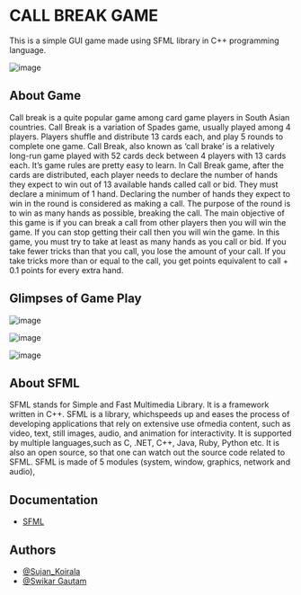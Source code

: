
# CALL BREAK GAME

This is a simple GUI game made using SFML library in C++ programming language.

![image](https://user-images.githubusercontent.com/84112374/214749377-71ed4450-8ac0-4aeb-bbfb-930641e1b55c.png)

## About Game
Call break is a quite popular game among card game players in South Asian countries. Call Break is a variation of Spades game, usually played among 4 players. Players shuffle and distribute 13 cards each, and play 5 rounds to complete one game. Call Break, also known as ‘call brake’ is a relatively long-run game played with 52 cards deck between 4 players with 13 cards each. It’s game rules are pretty easy to learn.
In Call Break game, after the cards are distributed, each player needs to declare the number of hands they expect to win out of 13 available hands called call or bid. They must declare a minimum of 1 hand. Declaring the number of hands they expect to win in the round is considered as making a call. The purpose of the round is to win as many hands as possible, breaking the call. The main objective of this game is if you can break a call from other players then you will win the game. If you can stop getting their call then you will win the game. 
In this game, you must try to take at least as many hands as you call or bid. If you take fewer tricks than that you call, you lose the amount of your call. If you take tricks more than or equal to the call, you get points equivalent to call + 0.1 points for every extra hand.


## Glimpses of Game Play

![image](https://user-images.githubusercontent.com/84112374/214749691-da68521d-33f0-4569-a7ab-f6fd743550c5.png)

![image](https://user-images.githubusercontent.com/84112374/214749850-6c0742e0-f144-4543-b676-d76e128127ed.png)

![image](https://user-images.githubusercontent.com/84112374/214749895-f1de45ad-7a2a-4fa2-a19e-38bcb9fefef8.png)

## About SFML
SFML stands for Simple and Fast Multimedia Library. It is a framework written in C++. SFML is a library, whichspeeds up and eases the process of developing applications that rely on extensive use ofmedia content, such as video, text, still images, audio, and animation for interactivity. It is supported by multiple languages,such as C, .NET, C++, Java, Ruby, Python etc. It is also an open source, so that one can watch out the source code related to SFML.
SFML is made of 5 modules (system, window, graphics, network and audio),


## Documentation
- [SFML](https://www.sfml-dev.org/learn.php)




    
## Authors

 - [@Sujan_Koirala](https://github.com/Sujan-Koirala021)
 - [@Swikar Gautam](https://github.com/SwikarGautam)
